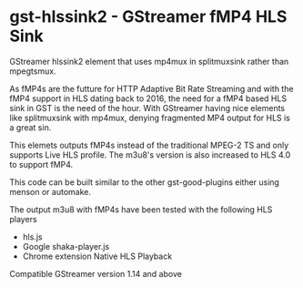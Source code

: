 # gst-hlssink2 - GStreamer fMP4 HLS Sink

GStreamer hlssink2 element that uses mp4mux in splitmuxsink rather than mpegtsmux. 

As fMP4s are the futture for HTTP Adaptive Bit Rate Streaming and with the fMP4 support in HLS dating back to 2016, the need for a fMP4 based HLS sink in GST is the need of the hour. With GStreamer having nice elements like splitmuxsink with mp4mux, denying fragmented MP4 output for HLS is a great sin.

This elemets outputs fMP4s instead of the traditional MPEG-2 TS and only supports Live HLS profile. The m3u8's version is also increased to HLS 4.0 to support fMP4.

This code can be built similar to the other gst-good-plugins either using menson or automake.

The output m3u8 with fMP4s have been tested with the following HLS players
* hls.js
* Google shaka-player.js
* Chrome extension Native HLS Playback

Compatible GStreamer version 1.14 and above
